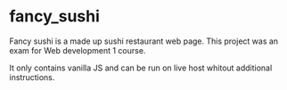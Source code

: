 # fancy_sushi

Fancy sushi is a made up sushi restaurant web page. 
This project was an exam for Web development 1 course.

It only contains vanilla JS and can be run on live host whitout additional instructions.
